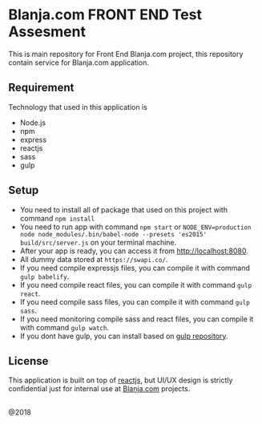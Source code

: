 # Blanja.com FRONT END Test Assesment

This is main repository for Front End Blanja.com project, this repository contain service for Blanja.com application.

## Requirement

Technology that used in this application is

* Node.js
* npm
* express
* reactjs
* sass
* gulp

## Setup

* You need to install all of package that used on this project with command `npm install`
* You need to run app with command `npm start` or `NODE_ENV=production node node_modules/.bin/babel-node --presets 'es2015' build/src/server.js` on your terminal machine.
* After your app is ready, you can access it from [http://localhost:8080](http://localhost:8080).
* All dummy data stored at `https://swapi.co/`.
* If you need compile expressjs files, you can compile it with command `gulp babelify`.
* If you need compile react files, you can compile it with command `gulp react`.
* If you need compile sass files, you can compile it with command `gulp sass`.
* If you need monitoring compile sass and react files, you can compile it with command `gulp watch`.
* If you dont have gulp, you can install based on [gulp repository](https://github.com/gulpjs/gulp/blob/master/docs/getting-started.md).

## License

This application is built on top of [reactjs](https://github.com/facebook/react/blob/master/PATENTS), but UI/UX design is strictly confidential just for internal use at [Blanja.com](https://www.blanja.com/) projects.

##

@2018
